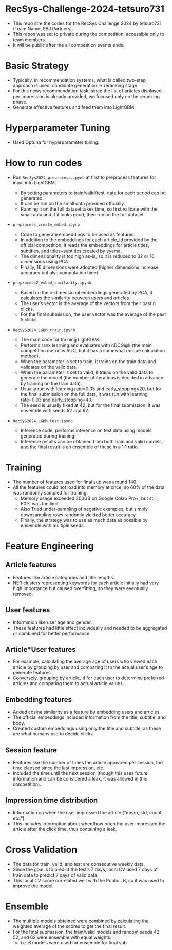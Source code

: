 # RecSys-Challenge-2024-tetsuro731

- This repo stre the codes for the RecSys Challenge 2024 by tetsuro731 (Team Name: SBJ Partners).
- This repos was set to private during the competition, accessible only to team members.
- It will be public after the all competition events ends.

# Basic Strategy

- Typically, in recommendation systems, what is called two-step approach is used: candidate generation -> reranking stage.
- For this news recommendation task, since the list of articles displayed per impression is already provided, we focused only on the reranking phase.
- Generate effective features and feed them into LightGBM.

# Hyperparameter Tuning

- Used Optuna for hyperparameter tuning.

# How to run codes


- Run `RecSys2024_preprocess.ipynb` at first to preprocess features for input into LightGBM.
	- By setting parameters to train/valid/test, data for each period can be generated.
 	- It can be run on the small data provided officially.
  	- Running it on the full dataset takes time, so first validate with the small data and if it looks good, then run on the full dataset.

- `preprocess_create_embed.ipynb`
	- Code to generate embeddings to be used as features.
 	- In addition to the embeddings for each article_id provided by the official competition, it reads the embeddings for article titles, subtitles, and titles+subtitles created by yyama.
  	- The dimensionality is too high as-is, so it is reduced to 32 or 16 dimensions using PCA.
  	- Finally, 16 dimensions were adopted (higher dimensions increase accuracy but also computation time).

- `preprocess2_embed_similarity.ipynb`
	- Based on the n-dimensional embeddings generated by PCA, it calculates the similarity between users and articles.
 	- The user’s vector is the average of the vectors from their past n clicks.
  	- For the final submission, the user vector was the average of the past 5 clicks.

- `RecSyS2024_LGBM_train.ipynb`
	- The main code for training LightGBM.
 	- Performs rank learning and evaluates with nDCG@k (the main competition metric is AUC, but it has a somewhat unique calculation method).
  	- When the parameter is set to train, it trains on the train data and validates on the valid data.
  	- When the parameter is set to valid, it trains on the valid data to generate the model (the number of iterations is decided in advance by training on the train data).
  	- Usually run with learning rate=0.05 and early_stopping=20, but for the final submission on the full data, it was run with learning rate=0.03 and early_stopping=40.
  	- The seed is usually fixed at 42, but for the final submission, it was ensemble with seeds 52 and 62.
- `RecSyS2024_LGBM_test.ipynb`
	- Inference code, performs inference on test data using models generated during training.
 	- Inference results can be obtained from both train and valid models, and the final result is an ensemble of these in a 1:1 ratio.

# Training

- The number of features used for final sub was around 140.
- All the features could not load into memory at once, so 60% of the data was randomly sampled for training.
	- Memory usage exceeded 300GB on Google Colab Pro+, but still, 60% was the limit.
 	- Also Tried under-sampling of negative examples, but simply downsampling rows randomly yielded better accuracy.
	- Finally, the strategy was to use as much data as possible by ensemble with multiple seeds.

# Feature Engineering

## Article features

- Features like article categories and title lengths.
- NER clusters representing keywords for each article initially had very high importance but caused overfitting, so they were eventually removed.

## User features

- Information like user age and gender.
- These features had little effect individually and needed to be aggregated or combined for better performance.

## Article*User features

- For example, calculating the average age of users who viewed each article by grouping by user and comparing it to the actual user’s age to generate features.
- Conversely, grouping by article_id for each user to determine preferred articles and comparing them to actual article values.

## Embedding features

- Added cosine similarity as a feature by embedding users and articles.
- The official embeddings included information from the title, subtitle, and body.
- Created custom embeddings using only the title and subtitle, as these are what humans use to decide clicks.

## Session feature

- Features like the number of times the article appeared per session, the time elapsed since the last impression, etc.
- Included the time until the next session (though this uses future information and can be considered a leak, it was allowed in this competition).

## Impression time distribution

- Information on when the user impressed the article (“mean, std, count, etc.”).
- This includes information about when/how often the user impressed the article after the click time, thus containing a leak.

# Cross Validation
- The data for train, valid, and test are consecutive weekly data.
- Since the goal is to predict the test’s 7 days, local CV used 7 days of train data to predict 7 days of valid data.
- This local CV score correlated well with the Public LB, so it was used to improve the model.

# Ensemble

- The multiple models obtained were combined by calculating the weighted average of the scores to get the final result.
- For the final submission, the train/valid models and random seeds 42, 52, and 62 were ensemble with equal weights.
	- i.e. 6 models were used for ensemble for final sub 

